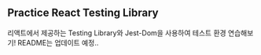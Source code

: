 ## Practice React Testing Library

리액트에서 제공하는 Testing Library와 Jest-Dom을 사용하여 테스트 환경 연습해보기!
README는 업데이트 예정..

